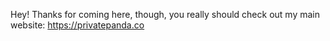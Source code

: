 Hey! Thanks for coming here, though, you really should check out my main website: https://privatepanda.co
